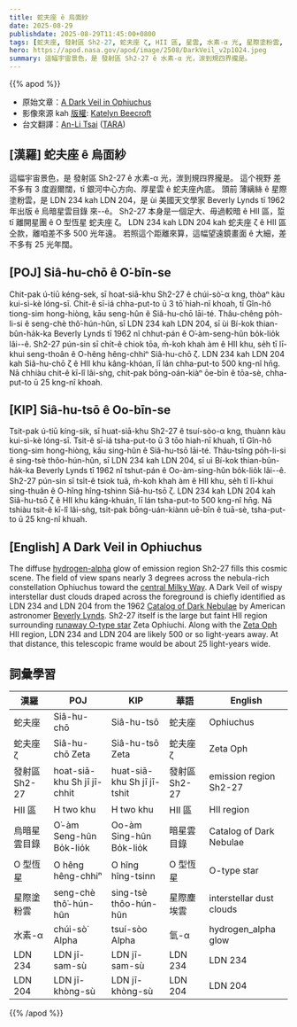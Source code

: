 ```yaml
---
title: 蛇夫座 ê 烏面紗
date: 2025-08-29
publishdate: 2025-08-29T11:45:00+0800
tags: [蛇夫座, 發射區 Sh2-27, 蛇夫座 ζ, HII 區, 星雲, 水素-α 光, 星際塗粉雲, LDN 234, LDN 204, O 型恆星, 烏暗星雲目錄]
hero: https://apod.nasa.gov/apod/image/2508/DarkVeil_v2p1024.jpeg
summary: 這幅宇宙景色，是 發射區 Sh2-27 ê 水素-α 光，湠到規四界攏是。
---
```


{{% apod %}}

- 原始文章：[A Dark Veil in Ophiuchus](https://apod.nasa.gov/apod/ap250829.html)
- 影像來源 kah [版權][Copyright]: [Katelyn Beecroft][Katelyn_Beecroft]
- 台文翻譯：[An-Li Tsai][An-Li Tsai] ([TARA][TARA])


## [漢羅] 蛇夫座 ê 烏面紗
這幅宇宙景色，是 發射區 Sh2-27 ê 水素-α 光，湠到規四界攏是。
這个視野 差不多有 3 度遐爾闊，tī 銀河中心方向、厚星雲 ê 蛇夫座內底。
頭前 薄縭絲 ê 星際塗粉雲，是 LDN 234 kah LDN 204，是 ùi 美國天文學家 Beverly Lynds tī 1962 年出版 ê 烏暗星雲目錄 來--ê。
Sh2-27 本身是一個足大、毋過較暗 ê HII 區，踅 tī 離開星團 ê O 型恆星 蛇夫座 ζ。
LDN 234 kah LDN 204 kah 蛇夫座 ζ ê HII 區 仝款，離咱差不多 500 光年遠。
若照這个距離來算，這幅望遠鏡畫面 ê 大細，差不多有 25 光年闊。

<!--
## [英文] A Dark Veil in Ophiuchus

The diffuse hydrogen-alpha glow of emission region Sh2-27 fills this cosmic scene.
The field of view spans nearly 3 degrees across the nebula-rich constellation Ophiuchus toward the central Milky Way.
A Dark Veil of wispy interstellar dust clouds draped across the foreground is chiefly identified as LDN 234 and LDN 204 from the 1962 Catalog of Dark Nebulae by American astronomer Beverly Lynds.
Sh2-27 itself is the large but faint HII region surrounding runaway O-type star Zeta Ophiuchi.
Along with the Zeta Oph HII region, LDN 234 and LDN 204 are likely 500 or so light-years away.
At that distance, this telescopic frame would be about 25 light-years wide.

## [中文] 蛇夫座的暗面紗

這幅宇宙景象充滿了瀰漫的氫-α輝光，其發射區Sh2-27的瀰漫性輝光。
視野橫跨星雲豐富的蛇夫座，朝向銀河系中心，覆蓋了近3度。
前景中覆蓋著一層薄薄的星際塵埃雲，這層暗面紗主要被識別為LDN 234和LDN 204，這源自於美國天文學家貝弗利·林茲1962年出版的暗星雲表。
Sh2-27本身是環繞著逃逸的O型恆星蛇夫座ζ的龐大但暗淡的電離氫區。
連同蛇夫座ζ的電離氫區，LDN 234和LDN 204距離我們大約500光年。
在這個距離下，這個望遠鏡框架的寬度約為25光年。

-->

## [POJ] Siâ-hu-chō ê O͘-bīn-se
Chit-pak ú-tiū kéng-sek, sī hoat-siā-khu Sh2-27 ê chúi-sò͘-α kng, thòaⁿ kàu kui-sì-kè lóng-sī.
Chit-ê sī-iá chha-put-to ū 3 tō͘ hiah-nī khoah, tī Gîn-hô tiong-sim hong-hiòng, kāu seng-hûn ê Siâ-hu-chō lāi-té.
Thâu-chêng po̍h-li-si ê seng-chè thô͘-hún-hûn, sī LDN 234 kah LDN 204, sī ùi Bí-kok thian-bûn-ha̍k-ka Beverly Lynds tī 1962 nî chhut-pán ê O͘-àm-seng-hûn bo̍k-lio̍k lâi--ê.
Sh2-27 pún-sin sī chi̍t-ê chiok tōa, m̄-koh khah àm ê HII khu, se̍h tī lī-khui seng-thoân ê O-hêng hêng-chhiⁿ Siâ-hu-chō ζ.
LDN 234 kah LDN 204 kah Siâ-hu-chō ζ ê HII khu kâng-khóan, lī lán chha-put-to 500 kng-nî hn̄g.
Nā chhiàu chit-ê kī-lî lâi-sǹg, chit-pak bōng-oán-kiàⁿ ōe-bīn ê tōa-sè, chha-put-to ū 25 kng-nî khoah.

## [KIP] Siâ-hu-tsō ê Oo-bīn-se
Tsit-pak ú-tiū kíng-sik, sī huat-siā-khu Sh2-27 ê tsuí-sòo-α kng, thuànn kàu kui-sì-kè lóng-sī.
Tsit-ê sī-iá tsha-put-to ū 3 tōo hiah-nī khuah, tī Gîn-hô tiong-sim hong-hiòng, kāu sing-hûn ê Siâ-hu-tsō lāi-té.
Thâu-tsîng po̍h-li-si ê sing-tsè thôo-hún-hûn, sī LDN 234 kah LDN 204, sī uì Bí-kok thian-bûn-ha̍k-ka Beverly Lynds tī 1962 nî tshut-pán ê Oo-àm-sing-hûn bo̍k-lio̍k lâi--ê.
Sh2-27 pún-sin sī tsi̍t-ê tsiok tuā, m̄-koh khah àm ê HII khu, se̍h tī lī-khui sing-thuân ê O-hîng hîng-tshinn Siâ-hu-tsō ζ.
LDN 234 kah LDN 204 kah Siâ-hu-tsō ζ ê HII khu kâng-khuán, lī lán tsha-put-to 500 kng-nî hn̄g.
Nā tshiàu tsit-ê kī-lî lâi-sǹg, tsit-pak bōng-uán-kiànn uē-bīn ê tuā-sè, tsha-put-to ū 25 kng-nî khuah.

## [English] A Dark Veil in Ophiuchus

The diffuse [hydrogen-alpha][hydrogen_alpha] glow of emission region Sh2-27 fills this cosmic scene.
The field of view spans nearly 3 degrees across the nebula-rich constellation Ophiuchus toward the [central Milky Way][central_Milky_Way].
A Dark Veil of wispy interstellar dust clouds draped across the foreground is chiefly identified as LDN 234 and LDN 204 from the 1962 [Catalog of Dark Nebulae][Catalog_of_Dark_Nebulae] by American astronomer [Beverly Lynds][Beverly_Lynds].
Sh2-27 itself is the large but faint HII region surrounding [runaway O-type star][runaway_O_type_star] Zeta Ophiuchi.
Along with the [Zeta Oph][Zeta_Oph] HII region, LDN 234 and LDN 204 are likely 500 or so light-years away.
At that distance, this telescopic frame would be about 25 light-years wide.


## 詞彙學習
|漢羅|POJ|KIP|華語|English|
|-|-|-|-|-|
| 蛇夫座 | Siâ-hu-chō | Siâ-hu-tsō  | 蛇夫座 |  Ophiuchus |
| 蛇夫座 ζ | Siâ-hu-chō Zeta | Siâ-hu-tsō Zeta  | 蛇夫座 ζ |  Zeta Oph |
| 發射區 Sh2-27 | hoat-siā-khu Sh jī jī-chhit | huat-siā-khu Sh jī jī-tshit | 發射區 Sh2-27 | emission region Sh2-27 |
| HII 區 | H two khu | H two khu | HII 區 | HII region |
| 烏暗星雲目錄 | O͘-àm Seng-hûn Bo̍k-lio̍k | Oo-àm Sing-hûn Bo̍k-lio̍k | 暗星雲目錄 | Catalog of Dark Nebulae |
| O 型恆星 | O hêng hêng-chhiⁿ | O hîng hîng-tsinn | O 型恆星 | O-type star |
| 星際塗粉雲 | seng-chè thô͘-hún-hûn | sing-tsè thôo-hún-hûn | 星際塵埃雲 | interstellar dust clouds |
| 水素-α | chúi-sò͘ Alpha | tsuí-sòo Alpha | 氫-α | hydrogen_alpha glow |
| LDN 234 | LDN jī-sam-sù | LDN jī-sam-sù | LDN 234 | LDN 234 |
| LDN 204 | LDN jī-khòng-sù | LDN jī-khòng-sù | LDN 204 | LDN 204 |


{{% /apod %}}

[An-Li Tsai]: mailto:thianbun.taigi@gmail.com
[TARA]: https://tara.tw

[Copyright]: https://apod.nasa.gov/apod/fap/lib/about_apod.html#srapply
[License3]: https://creativecommons.org/licenses/by-nc-nd/3.0/
[License2]:https://creativecommons.org/licenses/by-nc-nd/2.0/
[NASA]:https://www.nasa.gov/

[hydrogen_alpha]:https://en.wikipedia.org/wiki/Hydrogen-alpha
[central_Milky_Way]:https://apod.nasa.gov/apod/ap250527.html
[Catalog_of_Dark_Nebulae]:https://ui.adsabs.harvard.edu/abs/1962ApJS....7....1L/abstract
[Beverly_Lynds]:https://skyandtelescope.org/astronomy-news/beverly-turner-lynds-1929-2024/
[runaway_O_type_star]:https://apod.nasa.gov/apod/ap240104.html
[Zeta_Oph]:https://ui.adsabs.harvard.edu/abs/2015ApJ...800..132C/abstract
[light_weekend]:https://apod.nasa.gov/apod/ap250830.html

[Katelyn_Beecroft]:https://app.astrobin.com/u/kates.universe
[Copyright]:lib/about_apod.html#srapply